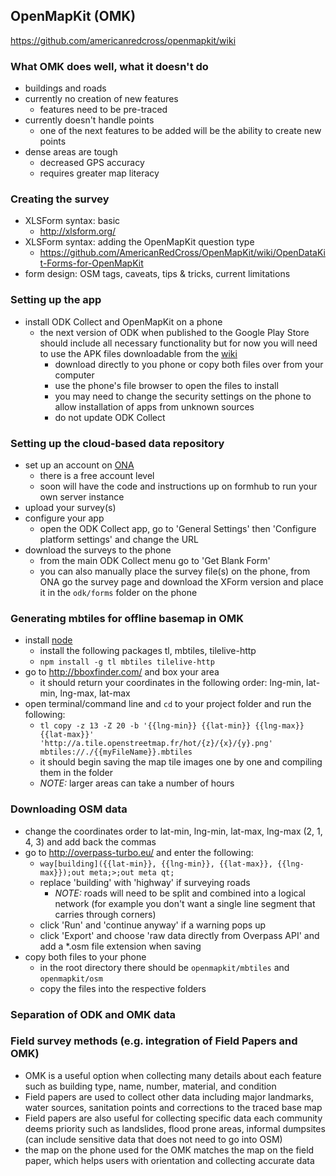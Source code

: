 ## OpenMapKit (OMK)
https://github.com/americanredcross/openmapkit/wiki

### What OMK does well, what it doesn't do
- buildings and roads
- currently no creation of new features
  - features need to be pre-traced
- currently doesn't handle points
  - one of the next features to be added will be the ability to create new points
- dense areas are tough
  - decreased GPS accuracy
  - requires greater map literacy

### Creating the survey
- XLSForm syntax: basic
  - http://xlsform.org/
- XLSForm syntax: adding the OpenMapKit question type
  - https://github.com/AmericanRedCross/OpenMapKit/wiki/OpenDataKit-Forms-for-OpenMapKit
- form design: OSM tags, caveats, tips & tricks, current limitations

### Setting up the app
- install ODK Collect and OpenMapKit on a phone
  - the next version of ODK when published to the Google Play Store should include all necessary functionality but for now you will need to use the APK files downloadable from the [wiki](https://github.com/AmericanRedCross/OpenMapKit/wiki/Downloads)
    - download directly to you phone or copy both files over from your computer
    - use the phone's file browser to open the files to install
    - you may need to change the security settings on the phone to allow installation of apps from unknown sources
    - do not update ODK Collect

### Setting up the cloud-based data repository
- set up an account on [ONA](https://ona.io/)
  - there is a free account level
  - soon will have the code and instructions up on formhub to run your own server instance
- upload your survey(s)
- configure your app
  - open the ODK Collect app, go to 'General Settings' then 'Configure platform settings' and change the URL
- download the surveys to the phone
  - from the main ODK Collect menu go to 'Get Blank Form'
  - you can also manually place the survey file(s) on the phone, from ONA go the survey page and download the XForm version and place it in the `odk/forms` folder on the phone

### Generating mbtiles for offline basemap in OMK
- install [node](https://nodejs.org/)
  - install the following packages tl, mbtiles, tilelive-http
  - `npm install -g tl mbtiles tilelive-http`
- go to http://bboxfinder.com/ and box your area
  - it should return your coordinates in the following order: lng-min, lat-min, lng-max, lat-max
- open terminal/command line and `cd` to your project folder and run the following:
  - `tl copy -z 13 -Z 20 -b '{{lng-min}} {{lat-min}} {{lng-max}} {{lat-max}}' 'http://a.tile.openstreetmap.fr/hot/{z}/{x}/{y}.png' mbtiles://./{{myFileName}}.mbtiles`
  - it should begin saving the map tile images one by one and compiling them in the folder
  - *NOTE:* larger areas can take a number of hours

### Downloading OSM data
- change the coordinates order to lat-min, lng-min, lat-max, lng-max (2, 1, 4, 3) and add back the commas
- go to http://overpass-turbo.eu/ and enter the following:
  - `way[building]({{lat-min}}, {{lng-min}}, {{lat-max}}, {{lng-max}});out meta;>;out meta qt;`
  - replace 'building' with 'highway' if surveying roads
    - *NOTE:* roads will need to be split and combined into a logical network (for example you don't want a single line segment that carries through corners)
  - click 'Run' and 'continue anyway' if a warning pops up
  - click 'Export' and choose 'raw data directly from Overpass API' and add a \*.osm file extension when saving
- copy both files to your phone
  - in the root directory there should be `openmapkit/mbtiles` and `openmapkit/osm`
  - copy the files into the respective folders

### Separation of ODK and OMK data

### Field survey methods (e.g. integration of Field Papers and OMK)
- OMK is a useful option when collecting many details about each feature such as building type, name, number, material, and condition
- Field papers are used to collect other data including major landmarks, water sources, sanitation points and corrections to the traced base map
- Field papers are also useful for collecting specific data each community deems priority such as landslides, flood prone areas, informal dumpsites (can include sensitive data that does not need to go into OSM)
- the map on the phone used for the OMK matches the map on the field paper, which helps users with orientation and collecting accurate data

